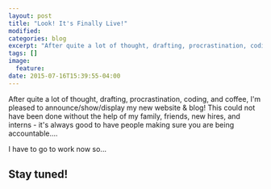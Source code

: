 ```yaml
---
layout: post
title: "Look! It's Finally Live!"
modified:
categories: blog
excerpt: "After quite a lot of thought, drafting, procrastination, coding, and coffee, I'm pleased to announce/show/display my new website & blog! This could not have been done without the help of my family, friends, new hires, and interns - it's always good to have people making sure you are being accountable...."
tags: []
image:
  feature:
date: 2015-07-16T15:39:55-04:00
---
```


After quite a lot of thought, drafting, procrastination, coding, and coffee, I'm pleased to announce/show/display my new website & blog! This could not have been done without the help of my family, friends, new hires, and interns - it's always good to have people making sure you are being accountable....

I have to go to work now so...

## Stay tuned!